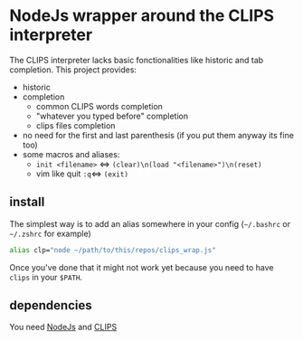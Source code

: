 # NodeJs wrapper around the CLIPS interpreter

The CLIPS interpreter lacks basic fonctionalities like historic and tab completion.
This project provides:

- historic
- completion
	+ common CLIPS words completion
	+ "whatever you typed before" completion
	+ clips files completion
- no need for the first and last parenthesis (if you put them anyway its fine too)
- some macros and aliases:
	+ `init <filename>` <=> `(clear)\n(load "<filename>")\n(reset)`
	+ vim like quit `:q`<=> `(exit)`

## install

The simplest way is to add an alias somewhere in your config (`~/.bashrc` or `~/.zshrc` for example)

```bash
alias clp="node ~/path/to/this/repos/clips_wrap.js"
```
Once you've done that it might not work yet because you need to have `clips` in your `$PATH`.

## dependencies
You need [NodeJs](https://nodejs.org/) and [CLIPS](http://www.clipsrules.net/)

